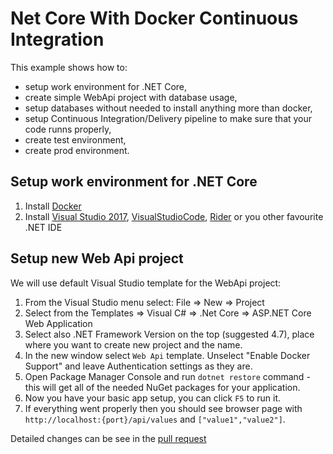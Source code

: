 # Net Core With Docker Continuous Integration

This example shows how to:
- setup work environment for .NET Core,
- create simple WebApi project with database usage,
- setup databases without needed to install anything more than docker,
- setup Continuous Integration/Delivery pipeline to make sure that your code runns properly,
- create test environment,
- create prod environment.

## Setup work environment for .NET Core
1. Install [Docker](https://www.docker.com/get-docker) 
2. Install [Visual Studio 2017](https://www.visualstudio.com/pl/thank-you-downloading-visual-studio/?sku=Community&rel=15), [VisualStudioCode](https://code.visualstudio.com/download), [Rider](https://www.jetbrains.com/rider/) or you other favourite .NET IDE

## Setup new Web Api project
We will use default Visual Studio template for the WebApi project:
1. From the Visual Studio menu select: File => New => Project
2. Select from the Templates => Visual C# => .Net Core => ASP.NET Core Web Application
3. Select also .NET Framework Version on the top (suggested 4.7), place where you want to create new project and the name.
4. In the new window select `Web Api` template. Unselect "Enable Docker Support" and leave Authentication settings as they are.
5. Open Package Manager Console and run `dotnet restore` command - this will get all of the needed NuGet packages for your application.
6. Now you have your basic app setup, you can click `F5` to run it.
7. If everything went properly then you should see browser page with `http://localhost:{port}/api/values` and `["value1","value2"]`.

Detailed changes can be see in the [pull request](https://github.com/oskardudycz/NetCoreWithDockerCI/pull/2)
